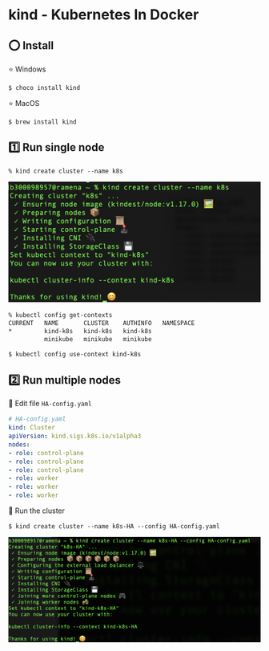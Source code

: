 # kind - Kubernetes In Docker


## :o: Install

:star: Windows

```
$ choco install kind
```

:star: MacOS

```
$ brew install kind
```

## :one: Run single node



```
% kind create cluster --name k8s
```

<img src="images/kind-single-node.png" width="1076" heigth="514"></img>

```
% kubectl config get-contexts   
CURRENT   NAME       CLUSTER    AUTHINFO   NAMESPACE
*         kind-k8s   kind-k8s   kind-k8s   
          minikube   minikube   minikube  
```

```
$ kubectl config use-context kind-k8s
```

## :two: Run multiple nodes

:pushpin: Edit file `HA-config.yaml`

```yaml
# HA-config.yaml
kind: Cluster
apiVersion: kind.sigs.k8s.io/v1alpha3
nodes:
- role: control-plane
- role: control-plane
- role: control-plane
- role: worker
- role: worker
- role: worker
```

:pushpin: Run the cluster

```
$ kind create cluster --name k8s-HA --config HA-config.yaml 
```

<img src="images/kind-multiple-nodes.png" width="1480" heigth="618"></img>

